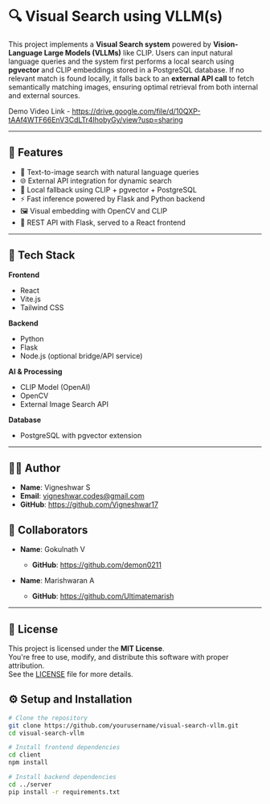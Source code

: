 # 🔍 Visual Search using VLLM(s)

This project implements a **Visual Search system** powered by **Vision-Language Large Models (VLLMs)** like CLIP. Users can input natural language queries and the system first performs a local search using **pgvector** and CLIP embeddings stored in a PostgreSQL database. If no relevant match is found locally, it falls back to an **external API call** to fetch semantically matching images, ensuring optimal retrieval from both internal and external sources.

Demo Video Link - https://drive.google.com/file/d/10QXP-tAAf4WTF66EnV3CdLTr4lhobyGy/view?usp=sharing

---

## 📌 Features

- 🔎 Text-to-image search with natural language queries
- 🌐 External API integration for dynamic search
- 🧠 Local fallback using CLIP + pgvector + PostgreSQL
- ⚡ Fast inference powered by Flask and Python backend
- 🖼️ Visual embedding with OpenCV and CLIP
- 🧪 REST API with Flask, served to a React frontend

---

## 🧰 Tech Stack

**Frontend**
- React
- Vite.js
- Tailwind CSS

**Backend**
- Python
- Flask
- Node.js (optional bridge/API service)

**AI & Processing**
- CLIP Model (OpenAI)
- OpenCV
- External Image Search API

**Database**
- PostgreSQL with pgvector extension

---
## 🙋‍♂️ Author

- **Name**: Vigneshwar S
- **Email**: vigneshwar.codes@gmail.com  
- **GitHub**: https://github.com/Vigneshwar17

## 🤝 Collaborators

- **Name**: Gokulnath V  
  - **GitHub**: https://github.com/demon0211

- **Name**: Marishwaran A  
  - **GitHub**: https://github.com/Ultimatemarish
---

## 📄 License

This project is licensed under the **MIT License**.  
You're free to use, modify, and distribute this software with proper attribution.  
See the [LICENSE](./https://github.com/Vigneshwar17/Visual-Search-using-VLLM-s/blob/main/LICENSE.txt) file for more details.


## ⚙️ Setup and Installation

```bash
# Clone the repository
git clone https://github.com/yourusername/visual-search-vllm.git
cd visual-search-vllm

# Install frontend dependencies
cd client
npm install

# Install backend dependencies
cd ../server
pip install -r requirements.txt
